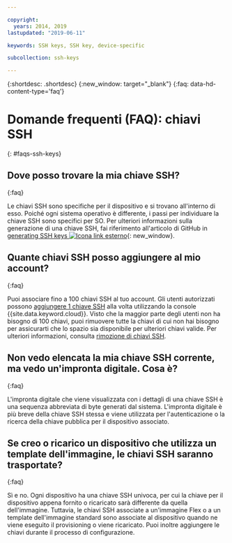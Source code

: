```yaml
---

copyright:
  years: 2014, 2019
lastupdated: "2019-06-11"

keywords: SSH keys, SSH key, device-specific

subcollection: ssh-keys

---
```


{:shortdesc: .shortdesc}
{:new_window: target="_blank"}
{:faq: data-hd-content-type='faq'}

# Domande frequenti (FAQ): chiavi SSH
{: #faqs-ssh-keys}

## Dove posso trovare la mia chiave SSH?
{:faq}

Le chiavi SSH sono specifiche per il dispositivo e si trovano all'interno di esso. Poiché ogni sistema operativo è differente, i passi per individuare la chiave SSH sono specifici per SO. Per ulteriori informazioni sulla generazione di una chiave SSH, fai riferimento all'articolo di GitHub in [generating SSH keys ![Icona link esterno](../../icons/launch-glyph.svg "Icona link esterno")](https://help.github.com/articles/generating-ssh-keys#platform-windows){: new_window}.

## Quante chiavi SSH posso aggiungere al mio account?
{:faq}

Puoi associare fino a 100 chiavi SSH al tuo account. Gli utenti autorizzati possono [aggiungere 1 chiave SSH](/docs/infrastructure/ssh-keys?topic=ssh-keys-adding-an-ssh-key) alla volta utilizzando la console {{site.data.keyword.cloud}}. Visto che la maggior parte degli utenti non ha bisogno di 100 chiavi, puoi rimuovere tutte la chiavi di cui non hai bisogno per assicurarti che lo spazio sia disponibile per ulteriori chiavi valide. Per ulteriori informazioni, consulta [rimozione di chiavi SSH](/docs/infrastructure/ssh-keys?topic=ssh-keys-removing-an-ssh-key).

## Non vedo elencata la mia chiave SSH corrente, ma vedo un'impronta digitale. Cosa è?
{:faq}

L'impronta digitale che viene visualizzata con i dettagli di una chiave SSH è una sequenza abbreviata di byte generati dal sistema. L'impronta digitale è più breve della chiave SSH stessa e viene utilizzata per l'autenticazione o la ricerca della chiave pubblica per il dispositivo associato.

## Se creo o ricarico un dispositivo che utilizza un template dell'immagine, le chiavi SSH saranno trasportate?
{:faq}

Sì e no. Ogni dispositivo ha una chiave SSH univoca, per cui la chiave per il dispositivo appena fornito o ricaricato sarà differente da quella dell'immagine.  Tuttavia, le chiavi SSH associate a un'immagine Flex o a un template dell'immagine standard sono associate al dispositivo quando ne viene eseguito il provisioning o viene ricaricato. Puoi inoltre aggiungere le chiavi durante il processo di configurazione.
